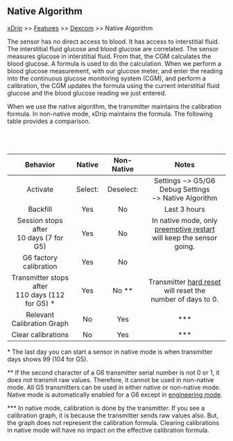 ## Native Algorithm
[xDrip](../README.md) >> [Features](./Features_page) >> [Dexcom](./Dexcom_page) >> Native Algorithm  
  
The sensor has no direct access to blood.  It has access to interstitial fluid.  The interstitial fluid glucose and blood glucose are correlated.  The sensor measures glucose in interstitial fluid.  From that, the CGM calculates the blood glucose.  A formula is used to do the calculation.  When we perform a blood glucose measurement, with our glucose meter, and enter the reading into the continuous glucose monitoring system (CGM), and perform a calibration, the CGM updates the formula using the current interstitial fluid glucose and the blood glucose reading we just entered.  
  
When we use the native algorithm, the transmitter maintains the calibration formula.    In non-native mode, xDrip maintains the formula.  The following table provides a comparison.   
<br/>  
<br/>  
  
| Behavior | Native | Non-Native | Notes |
|  :--------------:            | :----: |   :----:   |  :--:  |  
|Activate                      |Select:  |Deselect:     |Settings &#8722;> G5/G6 Debug Settings <br/> &#8722;> Native Algorithm
|    Backfill                  | Yes    |  No        |Last 3 hours |  
|Session stops after <br/> 10 days \(7 for G5\) | Yes     | No        |In native mode, only [preemptive restart](./Preemptive-Restart.md) <br/> will keep the sensor going. |  
|G6 factory calibration        |Yes     |No          |  
|Transmitter stops after <br/> 110 days (112 for G5) * | Yes | No \*\* |Transmitter [hard reset](./Hard-Reset.md) will reset the <br/> number of days to 0. |  
| Relevant Calibration Graph | No | Yes | *** |  
|Clear calibrations| No | Yes | *** |  
  
\* The last day you can start a sensor in native mode is when transmitter days shows 99 \(104 for G5\).  
  
\*\*   If the second character of a G6 transmitter serial number is not 0 or 1, it does not transmit raw values.  Therefore, it cannot be used in non-native mode.  All G5 transmitters can be used in either native or non-native mode.  
Native mode is automatically enabled for a G6 except in [engineering mode](./Engineering-Mode.md).  
  
\*\*\*  In native mode, calibration is done by the transmitter.  If you see a calibration graph, it is because the transmitter sends raw values also.  But, the graph does not represent the calibration formula.  Clearing calibrations in native mode will have no impact on the effective calibration formula.
  
